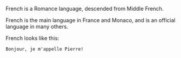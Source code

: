 French is a Romance language, descended from Middle French.

French is the main language in France and Monaco, and is an official language in many others.

French looks like this:

`Bonjour, je m'appelle Pierre!`
